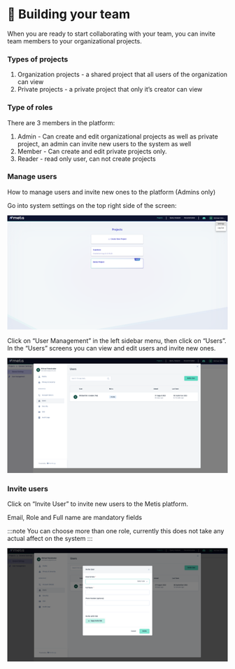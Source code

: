 # 🤘 Building your team

When you are ready to start collaborating with your team, you can invite team members to your organizational projects.

### Types of projects

1. Organization projects - a shared project that all users of the organization can view
2. Private projects - a private project that only it’s creator can view

### Type of roles

There are 3 members in the platform:

1. Admin - Can create and edit organizational projects as well as private project, an admin can invite new users to the system as well
2. Member - Can create and edit private projects only.
3. Reader - read only user, can not create projects

### Manage users

How to manage users and invite new ones to the platform (Admins only)

Go into system settings on the top right side of the screen:

![Screenshot 2023-09-06 at 14.50.42.png](Building%20your%20team%205b8a6742a60c47ff8743cde22ed9e92a/Screenshot_2023-09-06_at_14.50.42.png)

Click on “User Management” in the left sidebar menu, then click on “Users”.
In the “Users” screens you can view and edit users and invite new ones.

![Screenshot 2023-09-06 at 14.53.44.png](Building%20your%20team%205b8a6742a60c47ff8743cde22ed9e92a/Screenshot_2023-09-06_at_14.53.44.png)

### Invite users

Click on “Invite User” to invite new users to the Metis platform.

Email, Role and Full name are mandatory fields

:::note
You can choose more than one role, currently this does not take any actual affect on the system
:::

![Screenshot 2023-09-06 at 15.03.34.png](Building%20your%20team%205b8a6742a60c47ff8743cde22ed9e92a/Screenshot_2023-09-06_at_15.03.34.png)
